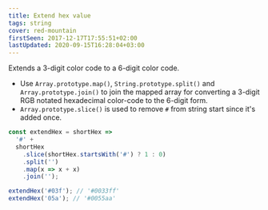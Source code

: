 ```yaml
---
title: Extend hex value
tags: string
cover: red-mountain
firstSeen: 2017-12-17T17:55:51+02:00
lastUpdated: 2020-09-15T16:28:04+03:00
---
```


Extends a 3-digit color code to a 6-digit color code.

- Use `Array.prototype.map()`, `String.prototype.split()` and `Array.prototype.join()` to join the mapped array for converting a 3-digit RGB notated hexadecimal color-code to the 6-digit form.
- `Array.prototype.slice()` is used to remove `#` from string start since it's added once.

```js
const extendHex = shortHex =>
  '#' +
  shortHex
    .slice(shortHex.startsWith('#') ? 1 : 0)
    .split('')
    .map(x => x + x)
    .join('');
```

```js
extendHex('#03f'); // '#0033ff'
extendHex('05a'); // '#0055aa'
```
